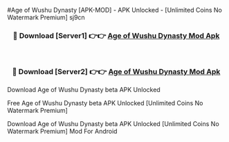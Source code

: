 #Age of Wushu Dynasty [APK-MOD] - APK Unlocked - [Unlimited Coins No Watermark Premium] sj9cn



<div align="center">

<h3>🔴 Download [Server1] 👉👉 <a href="https://momento.my/?title=Age_of_Wushu_Dynasty">Age of Wushu Dynasty Mod Apk</a></h3><br>

<h3>🔴 Download [Server2] 👉👉 <a href="https://momento.my/?title=Age_of_Wushu_Dynasty">Age of Wushu Dynasty Mod Apk</a></h3>
</div>



Download Age of Wushu Dynasty beta APK Unlocked

Free Age of Wushu Dynasty beta APK Unlocked [Unlimited Coins No Watermark Premium]

Download Age of Wushu Dynasty beta APK Unlocked [Unlimited Coins No Watermark Premium] Mod For Android
